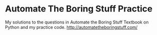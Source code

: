 # Automate The Boring Stuff Practice
My solutions to the questions in Automate the Boring Stuff Textbook on Python and my practice code.
http://automatetheboringstuff.com/
